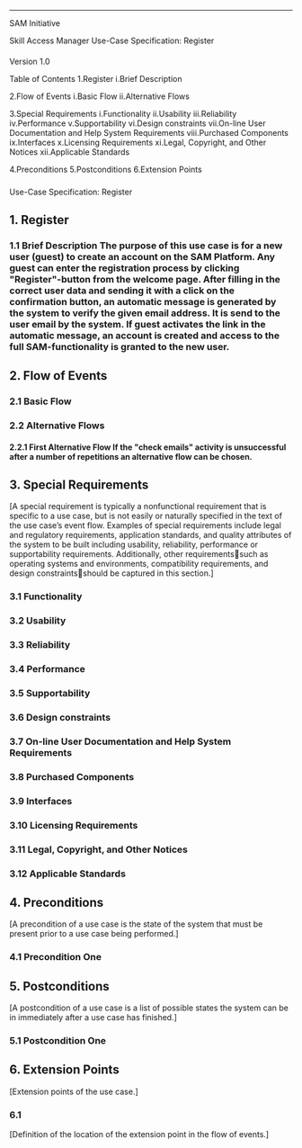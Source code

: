--------------------------------------------------------------------------------


SAM Initiative







Skill Access Manager
 Use-Case Specification: Register 

####

Version 1.0







Table of Contents
1.Register i.Brief Description

2.Flow of Events i.Basic Flow
ii.Alternative Flows

3.Special Requirements i.Functionality
ii.Usability
iii.Reliability
iv.Performance
v.Supportability
vi.Design constraints
vii.On-line User Documentation and Help System Requirements
viii.Purchased Components
ix.Interfaces
x.Licensing Requirements
xi.Legal, Copyright, and Other Notices
xii.Applicable Standards

4.Preconditions
5.Postconditions
6.Extension Points





###

Use-Case Specification: Register



## 1. Register

### 1.1 Brief Description The purpose of this use case is for a new user (guest) to create an account on the SAM Platform. Any guest can enter the registration process by clicking "Register"-button from the welcome page. After filling in the correct user data and sending it with a click on the confirmation button, an automatic message is generated by the system to verify the given email address. It is send to the user email by the system. If guest activates the link in the automatic message, an account is created and access to the full SAM-functionality is granted to the new user. 

## 2. Flow of Events

### 2.1 Basic Flow



### 2.2 Alternative Flows

#### 2.2.1 First Alternative Flow If the "check emails" activity is unsuccessful after a number of repetitions an alternative flow can be chosen.



## 3. Special Requirements


[A special requirement is typically a nonfunctional requirement that is specific to a use case, but is not easily or naturally specified in the text of the use case’s event flow. Examples of special requirements include legal and regulatory requirements, application standards, and quality attributes of the system to be built including usability, reliability, performance or supportability requirements. Additionally, other requirementssuch as operating systems and environments, compatibility requirements, and design constraintsshould be captured in this section.]

### 3.1 Functionality

### 3.2 Usability

### 3.3 Reliability

### 3.4 Performance

### 3.5 Supportability

### 3.6 Design constraints

### 3.7 On-line User Documentation and Help System Requirements

### 3.8 Purchased Components

### 3.9 Interfaces



### 3.10 Licensing Requirements

### 3.11 Legal, Copyright, and Other Notices

### 3.12 Applicable Standards

## 4. Preconditions


[A precondition of a use case is the state of the system that must be present prior to a use case being performed.]

### 4.1 Precondition One

## 5. Postconditions


[A postcondition of a use case is a list of possible states the system can be in immediately after a use case has finished.]

### 5.1 Postcondition One

## 6. Extension Points


[Extension points of the use case.]

### 6.1 


[Definition of the location of the extension point in the flow of events.]



